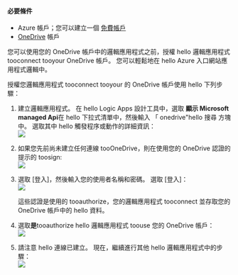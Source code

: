 #### <a name="prerequisites"></a>必要條件
* Azure 帳戶；您可以建立一個 [免費帳戶](https://azure.microsoft.com/free)
* [OneDrive](https://www.microsoft.com/store/apps/onedrive/9wzdncrfj1p3) 帳戶 

您可以使用您的 OneDrive 帳戶中的邏輯應用程式之前，授權 hello 邏輯應用程式 tooconnect tooyour OneDrive 帳戶。  您可以輕鬆地在 hello Azure 入口網站應用程式邏輯中。 

授權您邏輯應用程式 tooconnect tooyour 的 OneDrive 帳戶使用 hello 下列步驟：

1. 建立邏輯應用程式。 在 hello Logic Apps 設計工具中，選取 **顯示 Microsoft managed Api**在 hello 下拉式清單中，然後輸入 「 onedrive"hello 搜尋 方塊中。 選取其中 hello 觸發程序或動作的詳細資訊：  
   ![](./media/connectors-create-api-onedrive/onedrive-1.png)
2. 如果您先前尚未建立任何連線 tooOneDrive，則在使用您的 OneDrive 認證的提示的 toosign:  
   ![](./media/connectors-create-api-onedrive/onedrive-2.png)
3. 選取 [登入]，然後輸入您的使用者名稱和密碼。 選取 [登入]：  
   ![](./media/connectors-create-api-onedrive/onedrive-3.png)   
   
    這些認證是使用的 tooauthorize，您的邏輯應用程式 tooconnect 並存取您的 OneDrive 帳戶中的 hello 資料。 
4. 選取**是**tooauthorize hello 邏輯應用程式 toouse 您的 OneDrive 帳戶：  
   ![](./media/connectors-create-api-onedrive/onedrive-4.png)   
5. 請注意 hello 連線已建立。 現在，繼續進行其他 hello 邏輯應用程式中的步驟：  
   ![](./media/connectors-create-api-onedrive/onedrive-5.png)

